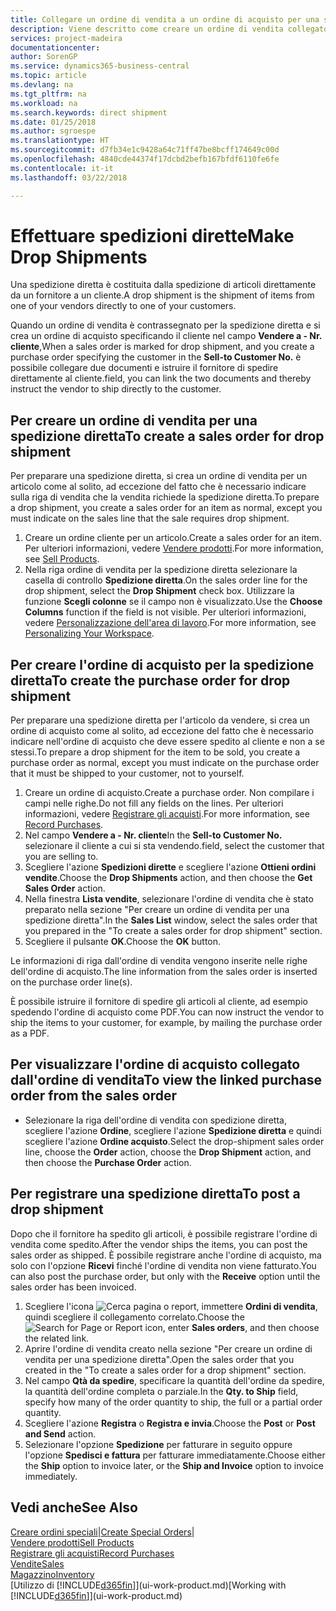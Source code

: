 ```yaml
---
title: Collegare un ordine di vendita a un ordine di acquisto per una spedizione diretta | Documenti Microsoft
description: Viene descritto come creare un ordine di vendita collegato a un ordine di acquisto per consentire la spedizione diretta dal fornitore al cliente.
services: project-madeira
documentationcenter: 
author: SorenGP
ms.service: dynamics365-business-central
ms.topic: article
ms.devlang: na
ms.tgt_pltfrm: na
ms.workload: na
ms.search.keywords: direct shipment
ms.date: 01/25/2018
ms.author: sgroespe
ms.translationtype: HT
ms.sourcegitcommit: d7fb34e1c9428a64c71ff47be8bcff174649c00d
ms.openlocfilehash: 4840cde44374f17dcbd2befb167bfdf6110fe6fe
ms.contentlocale: it-it
ms.lasthandoff: 03/22/2018

---
```

# <a name="make-drop-shipments"></a><span data-ttu-id="f49e9-103">Effettuare spedizioni dirette</span><span class="sxs-lookup"><span data-stu-id="f49e9-103">Make Drop Shipments</span></span>
<span data-ttu-id="f49e9-104">Una spedizione diretta è costituita dalla spedizione di articoli direttamente da un fornitore a un cliente.</span><span class="sxs-lookup"><span data-stu-id="f49e9-104">A drop shipment is the shipment of items from one of your vendors directly to one of your customers.</span></span>

<span data-ttu-id="f49e9-105">Quando un ordine di vendita è contrassegnato per la spedizione diretta e si crea un ordine di acquisto specificando il cliente nel campo **Vendere a - Nr. cliente**,</span><span class="sxs-lookup"><span data-stu-id="f49e9-105">When a sales order is marked for drop shipment, and you create a purchase order specifying the customer in the **Sell-to Customer No.**</span></span> <span data-ttu-id="f49e9-106">è possibile collegare due documenti e istruire il fornitore di spedire direttamente al cliente.</span><span class="sxs-lookup"><span data-stu-id="f49e9-106">field, you can link the two documents and thereby instruct the vendor to ship directly to the customer.</span></span>

## <a name="to-create-a-sales-order-for-drop-shipment"></a><span data-ttu-id="f49e9-107">Per creare un ordine di vendita per una spedizione diretta</span><span class="sxs-lookup"><span data-stu-id="f49e9-107">To create a sales order for drop shipment</span></span>
<span data-ttu-id="f49e9-108">Per preparare una spedizione diretta, si crea un ordine di vendita per un articolo come al solito, ad eccezione del fatto che è necessario indicare sulla riga di vendita che la vendita richiede la spedizione diretta.</span><span class="sxs-lookup"><span data-stu-id="f49e9-108">To prepare a drop shipment, you create a sales order for an item as normal, except you must indicate on the sales line that the sale requires drop shipment.</span></span>

1. <span data-ttu-id="f49e9-109">Creare un ordine cliente per un articolo.</span><span class="sxs-lookup"><span data-stu-id="f49e9-109">Create a sales order for an item.</span></span> <span data-ttu-id="f49e9-110">Per ulteriori informazioni, vedere [Vendere prodotti](sales-how-sell-products.md).</span><span class="sxs-lookup"><span data-stu-id="f49e9-110">For more information, see [Sell Products](sales-how-sell-products.md).</span></span>
2. <span data-ttu-id="f49e9-111">Nella riga ordine di vendita per la spedizione diretta selezionare la casella di controllo **Spedizione diretta**.</span><span class="sxs-lookup"><span data-stu-id="f49e9-111">On the sales order line for the drop shipment, select the **Drop Shipment** check box.</span></span> <span data-ttu-id="f49e9-112">Utilizzare la funzione **Scegli colonne** se il campo non è visualizzato.</span><span class="sxs-lookup"><span data-stu-id="f49e9-112">Use the **Choose Columns** function if the field is not visible.</span></span> <span data-ttu-id="f49e9-113">Per ulteriori informazioni, vedere [Personalizzazione dell'area di lavoro](ui-personalization-user.md).</span><span class="sxs-lookup"><span data-stu-id="f49e9-113">For more information, see [Personalizing Your Workspace](ui-personalization-user.md).</span></span>

## <a name="to-create-the-purchase-order-for-drop-shipment"></a><span data-ttu-id="f49e9-114">Per creare l'ordine di acquisto per la spedizione diretta</span><span class="sxs-lookup"><span data-stu-id="f49e9-114">To create the purchase order for drop shipment</span></span>
<span data-ttu-id="f49e9-115">Per preparare una spedizione diretta per l'articolo da vendere, si crea un ordine di acquisto come al solito, ad eccezione del fatto che è necessario indicare nell'ordine di acquisto che deve essere spedito al cliente e non a se stessi.</span><span class="sxs-lookup"><span data-stu-id="f49e9-115">To prepare a drop shipment for the item to be sold, you create a purchase order as normal, except you must indicate on the purchase order that it must be shipped to your customer, not to yourself.</span></span>

1. <span data-ttu-id="f49e9-116">Creare un ordine di acquisto.</span><span class="sxs-lookup"><span data-stu-id="f49e9-116">Create a purchase order.</span></span> <span data-ttu-id="f49e9-117">Non compilare i campi nelle righe.</span><span class="sxs-lookup"><span data-stu-id="f49e9-117">Do not fill any fields on the lines.</span></span> <span data-ttu-id="f49e9-118">Per ulteriori informazioni, vedere [Registrare gli acquisti](purchasing-how-record-purchases.md).</span><span class="sxs-lookup"><span data-stu-id="f49e9-118">For more information, see [Record Purchases](purchasing-how-record-purchases.md).</span></span>
2. <span data-ttu-id="f49e9-119">Nel campo **Vendere a - Nr. cliente**</span><span class="sxs-lookup"><span data-stu-id="f49e9-119">In the **Sell-to Customer No.**</span></span> <span data-ttu-id="f49e9-120">selezionare il cliente a cui si sta vendendo.</span><span class="sxs-lookup"><span data-stu-id="f49e9-120">field, select the customer that you are selling to.</span></span>
3. <span data-ttu-id="f49e9-121">Scegliere l'azione **Spedizioni dirette** e scegliere l'azione **Ottieni ordini vendite**.</span><span class="sxs-lookup"><span data-stu-id="f49e9-121">Choose the **Drop Shipments** action, and then choose the **Get Sales Order** action.</span></span>
4. <span data-ttu-id="f49e9-122">Nella finestra **Lista vendite**, selezionare l'ordine di vendita che è stato preparato nella sezione "Per creare un ordine di vendita per una spedizione diretta".</span><span class="sxs-lookup"><span data-stu-id="f49e9-122">In the **Sales List** window, select the sales order that you prepared in the "To create a sales order for drop shipment" section.</span></span>
5. <span data-ttu-id="f49e9-123">Scegliere il pulsante **OK**.</span><span class="sxs-lookup"><span data-stu-id="f49e9-123">Choose the **OK** button.</span></span>

<span data-ttu-id="f49e9-124">Le informazioni di riga dall'ordine di vendita vengono inserite nelle righe dell'ordine di acquisto.</span><span class="sxs-lookup"><span data-stu-id="f49e9-124">The line information from the sales order is inserted on the purchase order line(s).</span></span>

<span data-ttu-id="f49e9-125">È possibile istruire il fornitore di spedire gli articoli al cliente, ad esempio spedendo l'ordine di acquisto come PDF.</span><span class="sxs-lookup"><span data-stu-id="f49e9-125">You can now instruct the vendor to ship the items to your customer, for example, by mailing the purchase order as a PDF.</span></span>     

## <a name="to-view-the-linked-purchase-order-from-the-sales-order"></a><span data-ttu-id="f49e9-126">Per visualizzare l'ordine di acquisto collegato dall'ordine di vendita</span><span class="sxs-lookup"><span data-stu-id="f49e9-126">To view the linked purchase order from the sales order</span></span>
* <span data-ttu-id="f49e9-127">Selezionare la riga dell'ordine di vendita con spedizione diretta, scegliere l'azione **Ordine**, scegliere l'azione **Spedizione diretta** e quindi scegliere l'azione **Ordine acquisto**.</span><span class="sxs-lookup"><span data-stu-id="f49e9-127">Select the drop-shipment sales order line, choose the **Order** action, choose the **Drop Shipment** action, and then choose the **Purchase Order** action.</span></span>

## <a name="to-post-a-drop-shipment"></a><span data-ttu-id="f49e9-128">Per registrare una spedizione diretta</span><span class="sxs-lookup"><span data-stu-id="f49e9-128">To post a drop shipment</span></span>
<span data-ttu-id="f49e9-129">Dopo che il fornitore ha spedito gli articoli, è possibile registrare l'ordine di vendita come spedito.</span><span class="sxs-lookup"><span data-stu-id="f49e9-129">After the vendor ships the items, you can post the sales order as shipped.</span></span> <span data-ttu-id="f49e9-130">È possibile registrare anche l'ordine di acquisto, ma solo con l'opzione **Ricevi** finché l'ordine di vendita non viene fatturato.</span><span class="sxs-lookup"><span data-stu-id="f49e9-130">You can also post the purchase order, but only with the **Receive** option until the sales order has been invoiced.</span></span>

1. <span data-ttu-id="f49e9-131">Scegliere l'icona ![Cerca pagina o report](media/ui-search/search_small.png "icona Cerca pagina o report"), immettere **Ordini di vendita**, quindi scegliere il collegamento correlato.</span><span class="sxs-lookup"><span data-stu-id="f49e9-131">Choose the ![Search for Page or Report](media/ui-search/search_small.png "Search for Page or Report icon") icon, enter **Sales orders**, and then choose the related link.</span></span>
2. <span data-ttu-id="f49e9-132">Aprire l'ordine di vendita creato nella sezione "Per creare un ordine di vendita per una spedizione diretta".</span><span class="sxs-lookup"><span data-stu-id="f49e9-132">Open the sales order that you created in the "To create a sales order for a drop shipment" section.</span></span>
3. <span data-ttu-id="f49e9-133">Nel campo **Qtà da spedire**, specificare la quantità dell'ordine da spedire, la quantità dell'ordine completa o parziale.</span><span class="sxs-lookup"><span data-stu-id="f49e9-133">In the **Qty. to Ship** field, specify how many of the order quantity to ship, the full or a partial order quantity.</span></span>
4. <span data-ttu-id="f49e9-134">Scegliere l'azione **Registra** o **Registra e invia**.</span><span class="sxs-lookup"><span data-stu-id="f49e9-134">Choose the **Post** or **Post and Send** action.</span></span>
5. <span data-ttu-id="f49e9-135">Selezionare l'opzione **Spedizione** per fatturare in seguito oppure l'opzione **Spedisci e fattura** per fatturare immediatamente.</span><span class="sxs-lookup"><span data-stu-id="f49e9-135">Choose either the **Ship** option to invoice later, or the **Ship and Invoice** option to invoice immediately.</span></span>

## <a name="see-also"></a><span data-ttu-id="f49e9-136">Vedi anche</span><span class="sxs-lookup"><span data-stu-id="f49e9-136">See Also</span></span>
<span data-ttu-id="f49e9-137">[Creare ordini speciali](sales-how-to-create-special-orders.md)|</span><span class="sxs-lookup"><span data-stu-id="f49e9-137">[Create Special Orders](sales-how-to-create-special-orders.md)|</span></span>  
[<span data-ttu-id="f49e9-138">Vendere prodotti</span><span class="sxs-lookup"><span data-stu-id="f49e9-138">Sell Products</span></span>](sales-how-sell-products.md)  
[<span data-ttu-id="f49e9-139">Registrare gli acquisti</span><span class="sxs-lookup"><span data-stu-id="f49e9-139">Record Purchases</span></span>](purchasing-how-record-purchases.md)  
[<span data-ttu-id="f49e9-140">Vendite</span><span class="sxs-lookup"><span data-stu-id="f49e9-140">Sales</span></span>](sales-manage-sales.md)  
[<span data-ttu-id="f49e9-141">Magazzino</span><span class="sxs-lookup"><span data-stu-id="f49e9-141">Inventory</span></span>](inventory-manage-inventory.md)  
<span data-ttu-id="f49e9-142">[Utilizzo di [!INCLUDE[d365fin](includes/d365fin_md.md)]](ui-work-product.md)</span><span class="sxs-lookup"><span data-stu-id="f49e9-142">[Working with [!INCLUDE[d365fin](includes/d365fin_md.md)]](ui-work-product.md)</span></span>


